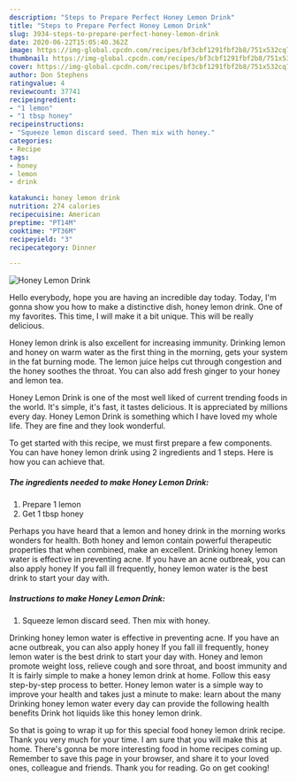 ```yaml
---
description: "Steps to Prepare Perfect Honey Lemon Drink"
title: "Steps to Prepare Perfect Honey Lemon Drink"
slug: 3934-steps-to-prepare-perfect-honey-lemon-drink
date: 2020-06-22T15:05:40.362Z
image: https://img-global.cpcdn.com/recipes/bf3cbf1291fbf2b8/751x532cq70/honey-lemon-drink-recipe-main-photo.jpg
thumbnail: https://img-global.cpcdn.com/recipes/bf3cbf1291fbf2b8/751x532cq70/honey-lemon-drink-recipe-main-photo.jpg
cover: https://img-global.cpcdn.com/recipes/bf3cbf1291fbf2b8/751x532cq70/honey-lemon-drink-recipe-main-photo.jpg
author: Don Stephens
ratingvalue: 4
reviewcount: 37741
recipeingredient:
- "1 lemon"
- "1 tbsp honey"
recipeinstructions:
- "Squeeze lemon discard seed. Then mix with honey."
categories:
- Recipe
tags:
- honey
- lemon
- drink

katakunci: honey lemon drink 
nutrition: 274 calories
recipecuisine: American
preptime: "PT14M"
cooktime: "PT36M"
recipeyield: "3"
recipecategory: Dinner

---
```



![Honey Lemon Drink](https://img-global.cpcdn.com/recipes/bf3cbf1291fbf2b8/751x532cq70/honey-lemon-drink-recipe-main-photo.jpg)

Hello everybody, hope you are having an incredible day today. Today, I'm gonna show you how to make a distinctive dish, honey lemon drink. One of my favorites. This time, I will make it a bit unique. This will be really delicious.

Honey lemon drink is also excellent for increasing immunity. Drinking lemon and honey on warm water as the first thing in the morning, gets your system in the fat burning mode. The lemon juice helps cut through congestion and the honey soothes the throat. You can also add fresh ginger to your honey and lemon tea.

Honey Lemon Drink is one of the most well liked of current trending foods in the world. It's simple, it's fast, it tastes delicious. It is appreciated by millions every day. Honey Lemon Drink is something which I have loved my whole life. They are fine and they look wonderful.


To get started with this recipe, we must first prepare a few components. You can have honey lemon drink using 2 ingredients and 1 steps. Here is how you can achieve that.

<!--inarticleads1-->

##### The ingredients needed to make Honey Lemon Drink:

1. Prepare 1 lemon
1. Get 1 tbsp honey


Perhaps you have heard that a lemon and honey drink in the morning works wonders for health. Both honey and lemon contain powerful therapeutic properties that when combined, make an excellent. Drinking honey lemon water is effective in preventing acne. If you have an acne outbreak, you can also apply honey If you fall ill frequently, honey lemon water is the best drink to start your day with. 

<!--inarticleads2-->

##### Instructions to make Honey Lemon Drink:

1. Squeeze lemon discard seed. Then mix with honey.


Drinking honey lemon water is effective in preventing acne. If you have an acne outbreak, you can also apply honey If you fall ill frequently, honey lemon water is the best drink to start your day with. Honey and lemon promote weight loss, relieve cough and sore throat, and boost immunity and It is fairly simple to make a honey lemon drink at home. Follow this easy step-by-step process to better. Honey lemon water is a simple way to improve your health and takes just a minute to make: learn about the many Drinking honey lemon water every day can provide the following health benefits Drink hot liquids like this honey lemon drink. 

So that is going to wrap it up for this special food honey lemon drink recipe. Thank you very much for your time. I am sure that you will make this at home. There's gonna be more interesting food in home recipes coming up. Remember to save this page in your browser, and share it to your loved ones, colleague and friends. Thank you for reading. Go on get cooking!
